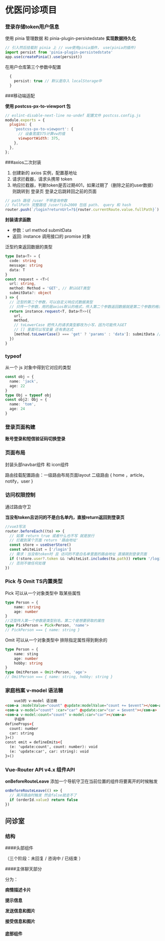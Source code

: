 # 优医问诊项目

### 登录存储token用户信息

使用 pinia 管理数据 和 pinia-plugin-persistedstate **实现数据持久化**

```typescript
// 引入然后挂载到 pinia 上 // vue使用pinia插件， use(pinia的插件)
import persist from 'pinia-plugin-persistedstate'
app.use(createPinia().use(persist))
```

在用户仓库第三个参数中配置

```typescript
  {
    persist: true // 默认是存入 localStorage中
  }
```

###移动端适配

**使用 postcss-px-to-viewport 包**

```js
// eslint-disable-next-line no-undef 配置文件 postcss.config.js
module.exports = {
  plugins: {
    'postcss-px-to-viewport': {
      // 设备宽度375计算vw的值
      viewportWidth: 375,
    },
  },
};
```
###axios二次封装

1.  创建新的 axios 实例，配置基地址
2.  请求拦截器，请求头携带 token
3.  响应拦截器，判断token是否过期401，如果过期了（删除之前的user数据）则跳转到 登录页 登录之后跳转回之前的页面

```typescript
// path 路径 /user 不带查询参数
// fullPath 完整路径 /user?id=2000 包括 path、 query 和 hash
router.push(`/login?returnUrl=?${router.currentRoute.value.fullPath}`) // 路由实例拿到当前路由信息
```

**封装请求函数**

-  参数：url method submitData
- 返回: instance 调用接口的 promise 对象

泛型约束返回数据的类型

```typescript
type Data<T> = {
  code: string
  message: string
  data: T
}
const request = <T>(
  url: string,
  method: Method = 'GET', // 默认GET类型
  submitData?: object
) => {
  // 泛型的第二个参数，可以自定义响应式数据类型
  // 只传一个参数，用的是axios默认的格式，传入第二个参数返回数据就是第二个参数的格式
  return instance.request<T, Data<T>>({
    url,
    method,
    // toLowerCase 把传入的请求类型都改为小写，因为可能传入GET
    // [] 里面可以写变量 还有表达式
    [method.toLowerCase() === 'get' ? 'params' : 'data']: submitData // 区分 GET 请求和其他请求
  })
}
```

### typeof

从一个 js 对象中得到它对应的类型

```typescript
const obj = {
  name: 'jack',
  age: 22
}
type Obj = typeof obj
const obj2: Obj = {
  name: 'tom',
  age: 24
}
```

### 登录页面构建

**账号登录和短信验证码切换登录**

### 页面布局

封装头部navbar组件 和 icon组件

路由挂载配置路由：一级路由布局页面layout 二级路由 { home ，article， notify，user }

### 访问权限控制

通过路由守卫

**当没有token且访问的不是白名单内，直接return返回到登录页**

```typescript
//vue3写法
router.beforeEach((to) => {
  // 如果 return true 或者什么也不写 就是放行
  // 拦截到某个页面 return '路由地址'
  const store = useUserStore()
  const whiteList = ['/login']
  // 需求：当没有token时 且 访问的不是白名单里面的路由地址 直接跳到登录页面
  if (!store.user?.token && !whiteList.includes(to.path)) return '/login'
  // 否则不做任何处理
})
```

### Pick 与 Omit TS内置类型

Pick 可以从一个对象类型中 取某些属性

```typescript
type Person = {
    name: string
    age: number
}
//泛型传入第一个参数是类型别名，第二个是想要获取的属性
type PickPerson = Pick<Person, 'name'> 
// PickPerson === { name: string }
```

Omit 可以从一个对象类型中 排除指定属性得到剩余的

```typescript
type Person = {
    name: sting
    age: number
    hobby: string
}
type OmitPerson = Omit<Person, 'age'>
// OmitPerson === { name: string, hobby: string }
```

### 家庭档案 v-model 语法糖

```html
 	vue3的 v-model 语法糖
<com-a :modelValue="count" @update:modelValue="count += $event"></com-a>
<com-a v-model="count" :car="car" @update:car="car = $event"></com-a>
<com-a v-model:count="count" v-model:car="car"></com-a>
	子组件
defineProps<{
  count: number
  car: string
}>()
const emit = defineEmits<{
  (e: 'update:count', count: number): void
  (e: 'update:car', car: string): void
}>()
```

### Vue-Router API v4.x 组件API

**onBeforeRouteLeave** 添加一个导航守卫在当前位置的组件将要离开的时候触发

```typescript
onBeforeRouteLeave(() => {
  // 离开路由时触发 然会false就走不了
  if (orderId.value) return false
})
```

## 问诊室

### 结构

####头部组件

（三个阶段：未回复 / 咨询中 / 已结束 ）

####主体聊天部分

分为：

**病情描述卡片**

**提示信息**

**发送信息和图片**

**接受信息和图片**

#### 底部组件



